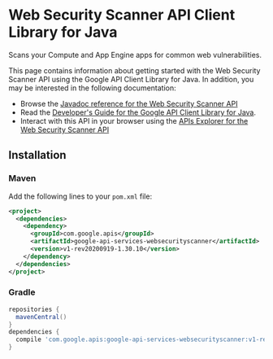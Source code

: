 # Web Security Scanner API Client Library for Java

Scans your Compute and App Engine apps for common web vulnerabilities.

This page contains information about getting started with the Web Security Scanner API
using the Google API Client Library for Java. In addition, you may be interested
in the following documentation:

* Browse the [Javadoc reference for the Web Security Scanner API][javadoc]
* Read the [Developer's Guide for the Google API Client Library for Java][google-api-client].
* Interact with this API in your browser using the [APIs Explorer for the Web Security Scanner API][api-explorer]

## Installation

### Maven

Add the following lines to your `pom.xml` file:

```xml
<project>
  <dependencies>
    <dependency>
      <groupId>com.google.apis</groupId>
      <artifactId>google-api-services-websecurityscanner</artifactId>
      <version>v1-rev20200919-1.30.10</version>
    </dependency>
  </dependencies>
</project>
```

### Gradle

```gradle
repositories {
  mavenCentral()
}
dependencies {
  compile 'com.google.apis:google-api-services-websecurityscanner:v1-rev20200919-1.30.10'
}
```

[javadoc]: https://googleapis.dev/java/google-api-services-websecurityscanner/latest/index.html
[google-api-client]: https://github.com/googleapis/google-api-java-client/
[api-explorer]: https://developers.google.com/apis-explorer/#p/websecurityscanner/v1/
